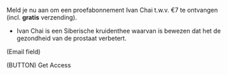 Meld je nu aan om een proefabonnement Ivan Chai t.w.v. €7 te ontvangen (incl. **gratis** verzending). 

* Ivan Chai is een Siberische kruidenthee waarvan is bewezen dat het de gezondheid van de prostaat verbetert.


(Email field)

(BUTTON) Get Access
